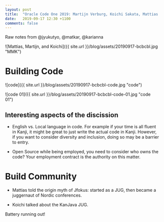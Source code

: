 ```yaml
---
layout: post
title:  "Oracle Code One 2019: Martijn Verburg, Koichi Sakata, Mattias Karlsson"
date:   2019-09-17 12:30 +1100
comments: false
---
```


Raw notes from @jyukutyo, @matkar, @karianna

![Mattias, Martijn, and Koichi]({{ site.url }}/blog/assets/20190917-bcbcbl.jpg "MMK")

# Building Code

![code]({{ site.url }}/blog/assets/20190917-bcbcbl-code.jpg "code")

![code 01]({{ site.url }}/blog/assets/20190917-bcbcbl-code-01.jpg "code 01")

## Interesting aspects of the discission

* English vs. Local language in code.  For example if your time is all
  fluent in Kanji, it might be great to just write the actual code in
  Kanji.  However, if you want to consider diversity and inclusion,
  doing so may be a barrier to entry.
  
* Open Source while being employed, you need to consider who owns the
  code?  Your employment contract is the authority on this matter.
  
# Build Community

* Mattias told the origin myth of Jfokus: started as a JUG, then became
  a juggernaut of Nordic conferences.
  
* Koichi talked about the KanJava JUG.

Battery running out!

